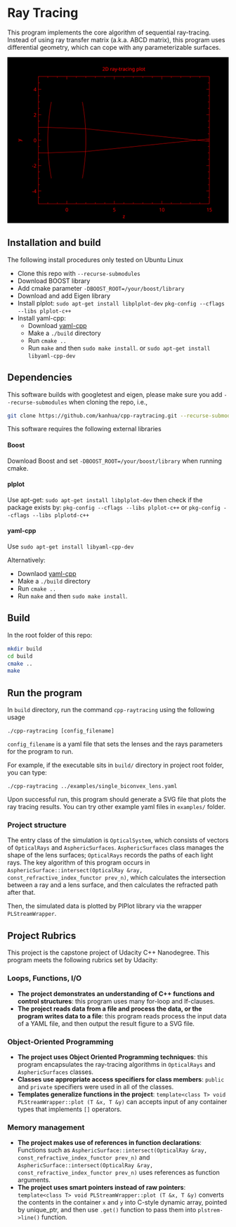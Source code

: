 # Ray Tracing

This program implements the core algorithm of sequential ray-tracing. 
Instead of using ray transfer matrix (a.k.a. ABCD matrix), this program uses differential geometry, 
which can cope with any parameterizable surfaces.

![alt text](examples/convex_lens_1.svg)


## Installation and build

The following install procedures only tested on Ubuntu Linux

- Clone this repo with ```--recurse-submodules```
- Download BOOST library
- Add cmake parameter ```-DBOOST_ROOT=/your/boost/library```
- Download and add Eigen library
- Install plplot: ```sudo apt-get install libplplot-dev``` ```pkg-config --cflags --libs plplot-c++```
- Install yaml-cpp:
  - Download [yaml-cpp](https://github.com/jbeder/yaml-cpp)
  - Make a ```./build``` directory
  - Run ```cmake ..```
  - Run ```make``` and then ```sudo make install```.
 or ```sudo apt-get install libyaml-cpp-dev```
 
## Dependencies

This software builds with googletest and eigen, please make sure you add ```--recurse-submodules``` 
when cloning the repo, i.e.,
```bash
git clone https://github.com/kanhua/cpp-raytracing.git --recurse-submodules
```
 
This software requires the following external libraries

#### Boost
 Download Boost and set ```-DBOOST_ROOT=/your/boost/library``` when running cmake.
 
#### plplot

Use apt-get: 
```sudo apt-get install libplplot-dev``` 
then check if the package exists by:
```pkg-config --cflags --libs plplot-c++``` or
```pkg-config --cflags --libs plplotd-c++```

#### yaml-cpp

Use ```sudo apt-get install libyaml-cpp-dev```

Alternatively:
  - Downlaod [yaml-cpp](https://github.com/jbeder/yaml-cpp)
  - Make a ```./build``` directory
  - Run ```cmake ..```
  - Run ```make``` and then ```sudo make install```.
  
## Build

In the root folder of this repo:

```bash
mkdir build
cd build
cmake ..
make
```

## Run the program

In ```build``` directory, run the command ```cpp-raytracing``` using the following usage
```
./cpp-raytracing [config_filename]
```

```config_filename``` is a yaml file that sets the lenses and the rays parameters for the program to run.


For example, if the executable sits in ```build/``` directory in project root folder, you can type:

```$xslt
./cpp-raytracing ../examples/single_biconvex_lens.yaml
```
Upon successful run, this program should generate a SVG file that plots the ray tracing results.
You can try other example yaml files in ```examples/``` folder.

### Project structure

The entry class of the simulation is ```OpticalSystem```, which consists of vectors of ```OpticalRays``` and ```AsphericSurfaces```.
```AsphericSurfaces``` class manages the shape of the lens surfaces; ```OpticalRays``` records the paths of each light rays.
The key algorithm of this program occurs 
in ```AsphericSurface::intersect(OpticalRay &ray, const_refractive_index_functor prev_n)```, 
which calculates the intersection between a ray and a lens surface, and then calculates the refracted path after that.

Then, the simulated data is plotted by PlPlot library via the wrapper ```PLStreamWrapper```.


## Project Rubrics
This project is the capstone project of Udacity C++ Nanodegree.
This program meets the following rubrics set by Udacity:

### Loops, Functions, I/O
- **The project demonstrates an understanding of C++ functions and control structures**:
this program uses many for-loop and If-clauses.
- **The project reads data from a file and process the data, or the program writes data to a file**: 
this program reads process the input data of a YAML file, and then output the result figure to a SVG file.


### Object-Oriented Programming
- **The project uses Object Oriented Programming techniques**: this program encapsulates the ray-tracing algorithms
in ```OpticalRays``` and ```AsphericSurfaces``` classes. 
- **Classes use appropriate access specifiers for class members**: ```public``` and ```private``` specifiers were used in all of the classes.
- **Templates generalize functions in the project**: ```template<class T> void PLStreamWrapper::plot (T &x, T &y)``` 
can accepts input of any container types that implements ```[]``` operators.

### Memory management
- **The project makes use of references in function declarations**:
Functions such as ```AsphericSurface::intersect(OpticalRay &ray, const_refractive_index_functor prev_n)``` and  
```AsphericSurface::intersect(OpticalRay &ray, const_refractive_index_functor prev_n)``` uses references as function arguments.
- **The project uses smart pointers instead of raw pointers**:
 ```template<class T> void PLStreamWrapper::plot (T &x, T &y)``` 
 converts the contents in the container ```x``` and ```y```  into C-style dynamic array, 
 pointed by unique_ptr, and then use ```.get()``` function to pass them into ```plstrem->line()``` function.

